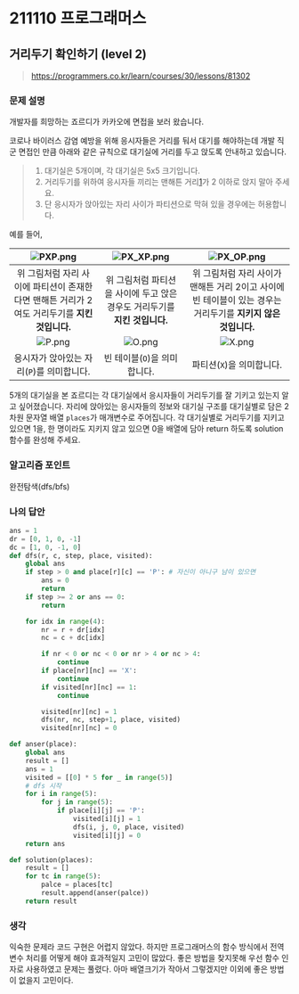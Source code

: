# 211110 프로그래머스

## 거리두기 확인하기 (level 2)

> https://programmers.co.kr/learn/courses/30/lessons/81302

### 문제 설명

개발자를 희망하는 죠르디가 카카오에 면접을 보러 왔습니다.

코로나 바이러스 감염 예방을 위해 응시자들은 거리를 둬서 대기를 해야하는데 개발 직군 면접인 만큼
아래와 같은 규칙으로 대기실에 거리를 두고 앉도록 안내하고 있습니다.

> 1. 대기실은 5개이며, 각 대기실은 5x5 크기입니다.
> 2. 거리두기를 위하여 응시자들 끼리는 맨해튼 거리[1](https://programmers.co.kr/learn/courses/30/lessons/81302#fn1)가 2 이하로 앉지 말아 주세요.
> 3. 단 응시자가 앉아있는 자리 사이가 파티션으로 막혀 있을 경우에는 허용합니다.

예를 들어,

| ![PXP.png](https://grepp-programmers.s3.ap-northeast-2.amazonaws.com/files/production/8c056cac-ec8f-435c-a49a-8125df055c5e/PXP.png) | ![PX_XP.png](https://grepp-programmers.s3.ap-northeast-2.amazonaws.com/files/production/d611f66e-f9c4-4433-91ce-02887657fe7f/PX_XP.png) | ![PX_OP.png](https://grepp-programmers.s3.ap-northeast-2.amazonaws.com/files/production/ed707158-0511-457b-9e1a-7dbf34a776a5/PX_OP.png) |
| :----------------------------------------------------------: | :----------------------------------------------------------: | :----------------------------------------------------------: |
| 위 그림처럼 자리 사이에 파티션이 존재한다면 맨해튼 거리가 2여도 거리두기를 **지킨 것입니다.** | 위 그림처럼 파티션을 사이에 두고 앉은 경우도 거리두기를 **지킨 것입니다.** | 위 그림처럼 자리 사이가 맨해튼 거리 2이고 사이에 빈 테이블이 있는 경우는 거리두기를 **지키지 않은 것입니다.** |
| ![P.png](https://grepp-programmers.s3.ap-northeast-2.amazonaws.com/files/production/4c548421-1c32-4947-af9e-a45c61501bc4/P.png) | ![O.png](https://grepp-programmers.s3.ap-northeast-2.amazonaws.com/files/production/ce799a38-668a-4038-b32f-c515b8701262/O.png) | ![X.png](https://grepp-programmers.s3.ap-northeast-2.amazonaws.com/files/production/91e8f98b-baeb-4f81-8cb6-5bafebebdcc7/X.png) |
|          응시자가 앉아있는 자리(`P`)를 의미합니다.           |                 빈 테이블(`O`)을 의미합니다.                 |                  파티션(`X`)을 의미합니다.                   |

5개의 대기실을 본 죠르디는 각 대기실에서 응시자들이 거리두기를 잘 기키고 있는지 알고 싶어졌습니다. 자리에 앉아있는 응시자들의 정보와 대기실 구조를 대기실별로 담은 2차원 문자열 배열 `places`가 매개변수로 주어집니다. 각 대기실별로 거리두기를 지키고 있으면 1을, 한 명이라도 지키지 않고 있으면 0을 배열에 담아 return 하도록 solution 함수를 완성해 주세요.

### 알고리즘 포인트

완전탐색(dfs/bfs)

### 나의 답안

```python
ans = 1
dr = [0, 1, 0, -1]
dc = [1, 0, -1, 0]
def dfs(r, c, step, place, visited):
    global ans
    if step > 0 and place[r][c] == 'P': # 자신이 아니구 남이 있으면
        ans = 0
        return 
    if step >= 2 or ans == 0:
        return 

    for idx in range(4):
        nr = r + dr[idx]
        nc = c + dc[idx]

        if nr < 0 or nc < 0 or nr > 4 or nc > 4:
            continue
        if place[nr][nc] == 'X':
            continue
        if visited[nr][nc] == 1:
            continue

        visited[nr][nc] = 1
        dfs(nr, nc, step+1, place, visited)
        visited[nr][nc] = 0

def anser(place):
    global ans
    result = []
    ans = 1
    visited = [[0] * 5 for _ in range(5)]
    # dfs 시작
    for i in range(5):
        for j in range(5):
            if place[i][j] == 'P':
                visited[i][j] = 1
                dfs(i, j, 0, place, visited)
                visited[i][j] = 0
    return ans

def solution(places):
    result = []
    for tc in range(5):
        palce = places[tc]
        result.append(anser(palce))
    return result
```

### 생각

익숙한 문제라 코드 구현은 어렵지 않았다. 하지만 프로그래머스의 함수 방식에서 전역 변수 처리를 어떻게 해야 효과적일지 고민이 많았다. 좋은 방법을 찾지못해 우선 함수 인자로 사용하였고 문제는 풀렸다. 아마 배열크기가 작아서 그렇겠지만 이외에 좋은 방법이 없을지 고민이다.
